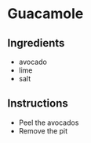 # Guacamole
## Ingredients
* avocado
* lime
* salt
## Instructions
* Peel the avocados
* Remove the pit 


